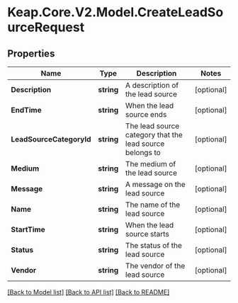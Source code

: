 # Keap.Core.V2.Model.CreateLeadSourceRequest

## Properties

Name | Type | Description | Notes
------------ | ------------- | ------------- | -------------
**Description** | **string** | A description of the lead source | [optional] 
**EndTime** | **string** | When the lead source ends | [optional] 
**LeadSourceCategoryId** | **string** | The lead source category that the lead source belongs to | [optional] 
**Medium** | **string** | The medium of the lead source | [optional] 
**Message** | **string** | A message on the lead source | [optional] 
**Name** | **string** | The name of the lead source | [optional] 
**StartTime** | **string** | When the lead source starts | [optional] 
**Status** | **string** | The status of the lead source | [optional] 
**Vendor** | **string** | The vendor of the lead source | [optional] 

[[Back to Model list]](../README.md#documentation-for-models) [[Back to API list]](../README.md#documentation-for-api-endpoints) [[Back to README]](../README.md)


